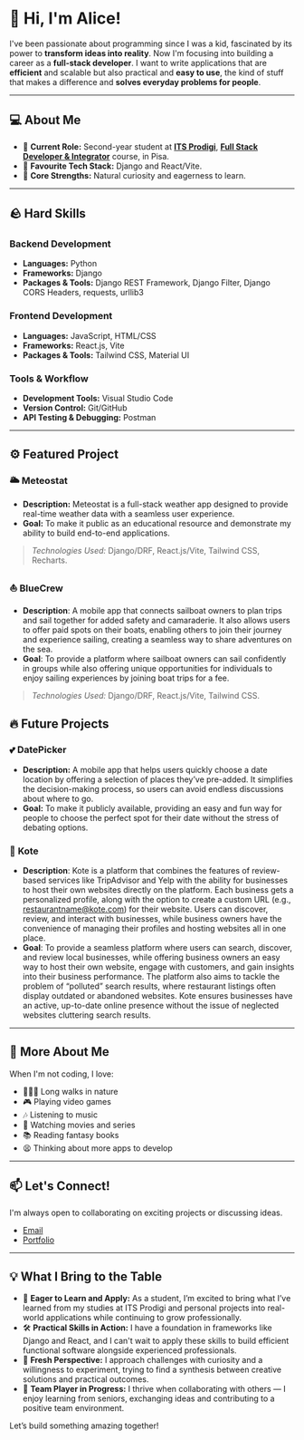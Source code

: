 # 👋 Hi, I'm Alice!

I've been passionate about programming since I was a kid, fascinated by its power to **transform ideas into reality**. Now I'm focusing into building a career as a **full-stack developer**.
I want to write applications that are **efficient** and scalable but also practical and **easy to use**, the kind of stuff that makes a difference and **solves everyday problems for people**.

---

## 💻 About Me  

- 🌟 **Current Role:** Second-year student at [**ITS Prodigi**](https://www.itsprodigi.it/chi-siamo/fondazione/), [**Full Stack Developer & Integrator**](https://www.itsprodigi.it/corsi/full-stack-developer-integrator/) course, in Pisa.  
- 🤖 **Favourite Tech Stack:** Django and React/Vite.
- 🤔 **Core Strengths:** Natural curiosity and eagerness to learn.

---

## 🪨 Hard Skills

### Backend Development
- **Languages:** Python
- **Frameworks:** Django
- **Packages & Tools:** Django REST Framework, Django Filter, Django CORS Headers, requests, urllib3

### Frontend Development
- **Languages:** JavaScript, HTML/CSS
- **Frameworks:** React.js, Vite
- **Packages & Tools:** Tailwind CSS, Material UI

### Tools & Workflow
- **Development Tools:** Visual Studio Code
- **Version Control:** Git/GitHub
- **API Testing & Debugging:** Postman

---

## ⚙️ Featured Project

### 🌥️ **Meteostat**
- **Description:** Meteostat is a full-stack weather app designed to provide real-time weather data with a seamless user experience.
- **Goal:** To make it public as an educational resource and demonstrate my ability to build end-to-end applications.

> *Technologies Used:* Django/DRF, React.js/Vite, Tailwind CSS, Recharts.

### ⛵ **BlueCrew**
- **Description**: A mobile app that connects sailboat owners to plan trips and sail together for added safety and camaraderie. It also allows users to offer paid spots on their boats, enabling others to join their journey and experience sailing, creating a seamless way to share adventures on the sea.
- **Goal**: To provide a platform where sailboat owners can sail confidently in groups while also offering unique opportunities for individuals to enjoy sailing experiences by joining boat trips for a fee.
  
> *Technologies Used:* Django/DRF, React.js/Vite, Tailwind CSS.

## 🔥 Future Projects

### 💕 **DatePicker**
- **Description:** A mobile app that helps users quickly choose a date location by offering a selection of places they’ve pre-added. It simplifies the decision-making process, so users can avoid endless discussions about where to go.
- **Goal:** To make it publicly available, providing an easy and fun way for people to choose the perfect spot for their date without the stress of debating options.

### 📍 **Kote**
- **Description**: Kote is a platform that combines the features of review-based services like TripAdvisor and Yelp with the ability for businesses to host their own websites directly on the platform. Each business gets a personalized profile, along with the option to create a custom URL (e.g., restaurantname@kote.com) for their website. Users can discover, review, and interact with businesses, while business owners have the convenience of managing their profiles and hosting websites all in one place.
- **Goal**: To provide a seamless platform where users can search, discover, and review local businesses, while offering business owners an easy way to host their own website, engage with customers, and gain insights into their business performance. The platform also aims to tackle the problem of “polluted” search results, where restaurant listings often display outdated or abandoned websites. Kote ensures businesses have an active, up-to-date online presence without the issue of neglected websites cluttering search results.

---

## 🎉 More About Me

When I'm not coding, I love:
- 🚶🏻‍♀️ Long walks in nature
- 🎮 Playing video games
- 🎶 Listening to music
- 🎥 Watching movies and series
- 📚 Reading fantasy books
- 😫 Thinking about more apps to develop

---

## 📫 Let's Connect!

I'm always open to collaborating on exciting projects or discussing ideas.
- [Email](mailto:alice.itspisa@gmail.com)
- [Portfolio](https://github.com/sviluppalice?tab=repositories)

---

## 💡 What I Bring to the Table

- 🌱 **Eager to Learn and Apply:** As a student, I’m excited to bring what I’ve learned from my studies at ITS Prodigi and personal projects into real-world applications while continuing to grow professionally.
- 🛠️ **Practical Skills in Action:** I have a foundation in frameworks like Django and React, and I can't wait to apply these skills to build efficient functional software alongside experienced professionals.
- 🌟 **Fresh Perspective:** I approach challenges with curiosity and a willingness to experiment, trying to find a synthesis between creative solutions and practical outcomes.
- 🤝 **Team Player in Progress:** I thrive when collaborating with others — I enjoy learning from seniors, exchanging ideas and contributing to a positive team environment.

Let’s build something amazing together!
